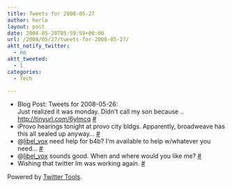 ```yaml
---
title: Tweets for 2008-05-27
author: herlo
layout: post
date: 2008-05-28T05:59:59+00:00
url: /2008/05/27/tweets-for-2008-05-27/
aktt_notify_twitter:
  - no
aktt_tweeted:
  - 1
categories:
  - Tech

---
```

<ul class="aktt_tweet_digest">
  <li>
    Blog Post: Tweets for 2008-05-26:<br /> Just realized it was monday. Didn't call my son because .. <a href="http://tinyurl.com/6ylmcq" rel="nofollow">http://tinyurl.com/6ylmcq</a> <a href="http://twitter.com/herlo/statuses/820828100">#</a>
  </li>
  <li>
    iProvo hearings tonight at provo city bldgs. Apparently, broadweave has this all sealed up anyway&#8230; <a href="http://twitter.com/herlo/statuses/821179421">#</a>
  </li>
  <li>
    @<a href="http://twitter.com/libel_vox">libel_vox</a> need help for b4b? I'm available to help w/whatever you need&#8230; <a href="http://twitter.com/herlo/statuses/821195691">#</a>
  </li>
  <li>
    @<a href="http://twitter.com/libel_vox">libel_vox</a> sounds good. When and where would you like me? <a href="http://twitter.com/herlo/statuses/821230146">#</a>
  </li>
  <li>
    Wishing that twitter Im was working again. <a href="http://twitter.com/herlo/statuses/821300002">#</a>
  </li>
</ul>

<p class="aktt_credit">
  Powered by <a href="http://alexking.org/projects/wordpress">Twitter Tools</a>.
</p>
